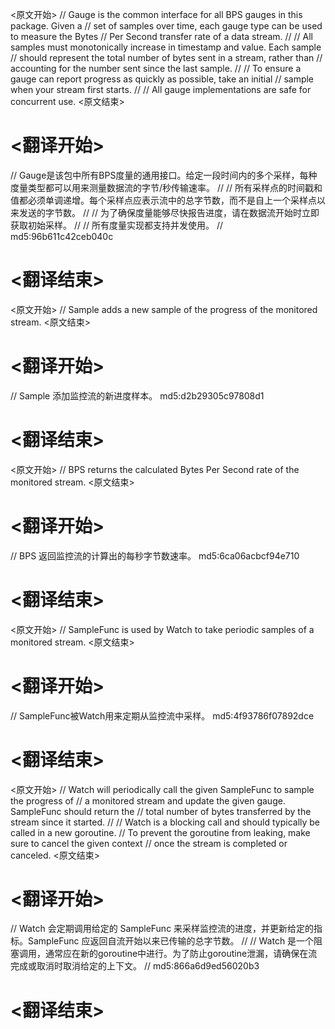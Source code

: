 
<原文开始>
// Gauge is the common interface for all BPS gauges in this package. Given a
// set of samples over time, each gauge type can be used to measure the Bytes
// Per Second transfer rate of a data stream.
//
// All samples must monotonically increase in timestamp and value. Each sample
// should represent the total number of bytes sent in a stream, rather than
// accounting for the number sent since the last sample.
//
// To ensure a gauge can report progress as quickly as possible, take an initial
// sample when your stream first starts.
//
// All gauge implementations are safe for concurrent use.
<原文结束>

# <翻译开始>
// Gauge是该包中所有BPS度量的通用接口。给定一段时间内的多个采样，每种度量类型都可以用来测量数据流的字节/秒传输速率。
// 
// 所有采样点的时间戳和值都必须单调递增。每个采样点应表示流中的总字节数，而不是自上一个采样点以来发送的字节数。
// 
// 为了确保度量能够尽快报告进度，请在数据流开始时立即获取初始采样。
// 
// 所有度量实现都支持并发使用。
// md5:96b611c42ceb040c
# <翻译结束>


<原文开始>
// Sample adds a new sample of the progress of the monitored stream.
<原文结束>

# <翻译开始>
// Sample 添加监控流的新进度样本。 md5:d2b29305c97808d1
# <翻译结束>


<原文开始>
// BPS returns the calculated Bytes Per Second rate of the monitored stream.
<原文结束>

# <翻译开始>
// BPS 返回监控流的计算出的每秒字节数速率。 md5:6ca06acbcf94e710
# <翻译结束>


<原文开始>
// SampleFunc is used by Watch to take periodic samples of a monitored stream.
<原文结束>

# <翻译开始>
// SampleFunc被Watch用来定期从监控流中采样。 md5:4f93786f07892dce
# <翻译结束>


<原文开始>
// Watch will periodically call the given SampleFunc to sample the progress of
// a monitored stream and update the given gauge. SampleFunc should return the
// total number of bytes transferred by the stream since it started.
//
// Watch is a blocking call and should typically be called in a new goroutine.
// To prevent the goroutine from leaking, make sure to cancel the given context
// once the stream is completed or canceled.
<原文结束>

# <翻译开始>
// Watch 会定期调用给定的 SampleFunc 来采样监控流的进度，并更新给定的指标。SampleFunc 应返回自流开始以来已传输的总字节数。
// 
// Watch 是一个阻塞调用，通常应在新的goroutine中进行。为了防止goroutine泄漏，请确保在流完成或取消时取消给定的上下文。
// md5:866a6d9ed56020b3
# <翻译结束>

